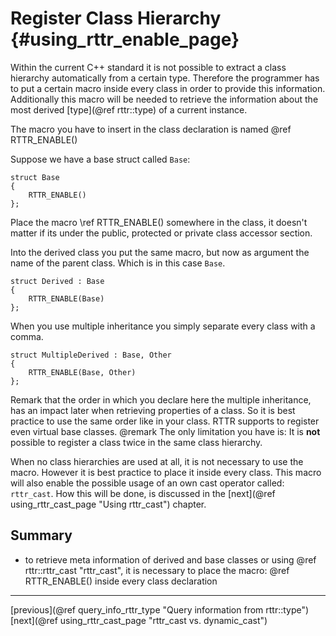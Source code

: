 Register Class Hierarchy {#using_rttr_enable_page}
========================

Within the current C++ standard it is not possible to extract a class hierarchy automatically from a certain type. 
Therefore the programmer has to put a certain macro inside every class in order to provide this information. 
Additionally this macro will be needed to retrieve the information about the most derived [type](@ref rttr::type) of a current instance.

The macro you have to insert in the class declaration is named @ref RTTR_ENABLE()

Suppose we have a base struct called `Base`:
~~~~{.cpp}
struct Base
{
    RTTR_ENABLE()
};
~~~~
Place the macro \ref RTTR_ENABLE() somewhere in the class, it doesn't matter if its under the public, protected or private class accessor section.

Into the derived class you put the same macro, but now as argument the name of the parent class.
Which is in this case `Base`.
~~~~{.cpp}
struct Derived : Base
{
    RTTR_ENABLE(Base)
};
~~~~

When you use multiple inheritance you simply separate every class with a comma.
~~~~{.cpp}
struct MultipleDerived : Base, Other
{
    RTTR_ENABLE(Base, Other)
};
~~~~
Remark that the order in which you declare here the multiple inheritance, has an impact later when retrieving properties of a class.
So it is best practice to use the same order like in your class.
RTTR supports to register even virtual base classes. 
@remark The only limitation you have is: It is **not** possible to register a class twice in the same class hierarchy.

When no class hierarchies are used at all, it is not necessary to use the macro. However it is best practice to place it inside every class.
This macro will also enable the possible usage of an own cast operator called: `rttr_cast`.
How this will be done, is discussed in the [next](@ref using_rttr_cast_page "Using rttr_cast") chapter.

Summary
-------
- to retrieve meta information of derived and base classes or using @ref rttr::rttr_cast "rttr_cast",
  it is necessary to place the macro: @ref RTTR_ENABLE() inside every class declaration

<hr>

<div class="btn btn-default">[previous](@ref query_info_rttr_type "Query information from rttr::type")</div><div class="btn btn-default">[next](@ref using_rttr_cast_page "rttr_cast vs. dynamic_cast")</div>
